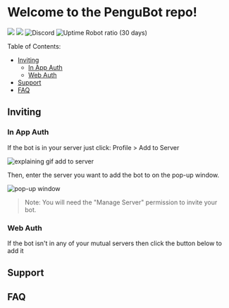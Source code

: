 # Welcome to the PenguBot repo!
![](https://dcbadge.vercel.app/api/shield/904658397268414485?bot=true&style=flat)
![](https://dcbadge.vercel.app/api/shield/710738214000001075?style=flat)
![Discord](https://img.shields.io/discord/969904857265897512)
![Uptime Robot ratio (30 days)](https://img.shields.io/uptimerobot/ratio/m790877470-8d9040f287acc964d2717ab2)


Table of Contents:
* [Inviting](/profile/README.md#inviting)
  * [In App Auth](/profile/README.md#in-app-auth)
  * [Web Auth](/profile/README.md#in-app-auth)
* [Support](/profile/README.md#support)
* [FAQ](/profile/README.md#faq)


## Inviting

### In App Auth
If the bot is in your server just click: Profile > Add to Server

![explaining gif add to server](https://user-images.githubusercontent.com/79271647/165992984-f57d34b6-6d6e-47d4-9a34-3c25fe4527e5.gif)

Then, enter the server you want to add the bot to on the pop-up window.

![pop-up window](https://user-images.githubusercontent.com/79271647/166101215-a7174e63-5bb9-4d65-a10e-a07e6e321765.png)

> Note: You will need the "Manage Server" permission to invite your bot.

### Web Auth
If the bot isn't in any of your mutual servers then click the button below to add it

## Support

## FAQ
